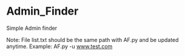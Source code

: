 # Admin_Finder
Simple Admin finder

Note: File list.txt should be the same path with AF.py and be updated  anytime.  Example: AF.py -u www.test.com 

